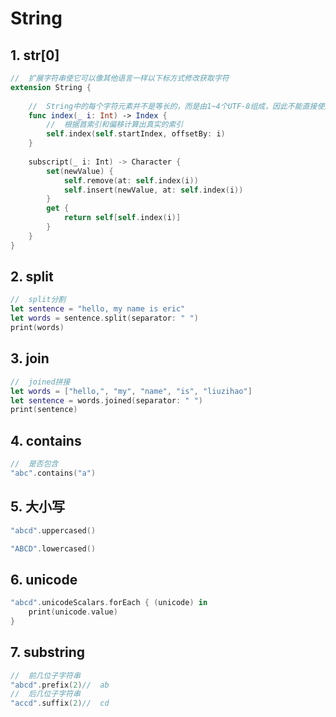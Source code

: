 # String

## 1. str[0]

```swift
//  扩展字符串使它可以像其他语言一样以下标方式修改获取字符
extension String {
    
    //  String中的每个字符元素并不是等长的，而是由1~4个UTF-8组成，因此不能直接使用Int来索引
    func index(_ i: Int) -> Index {
        //  根据首索引和偏移计算出真实的索引
        self.index(self.startIndex, offsetBy: i)
    }
    
    subscript(_ i: Int) -> Character {
        set(newValue) {
            self.remove(at: self.index(i))
            self.insert(newValue, at: self.index(i))
        }
        get {
            return self[self.index(i)]
        }
    }
}
```

## 2. split

```swift
//  split分割
let sentence = "hello, my name is eric"
let words = sentence.split(separator: " ")
print(words)
```

## 3. join

```swift
//  joined拼接
let words = ["hello,", "my", "name", "is", "liuzihao"]
let sentence = words.joined(separator: " ")
print(sentence)
```

## 4. contains

```swift
//  是否包含
"abc".contains("a")
```

## 5. 大小写

```swift
"abcd".uppercased()

"ABCD".lowercased()
```

## 6. unicode

```swift
"abcd".unicodeScalars.forEach { (unicode) in
    print(unicode.value)
}
```

## 7. substring

```swift
//  前几位子字符串
"abcd".prefix(2)//  ab
//  后几位子字符串
"accd".suffix(2)//  cd
```
